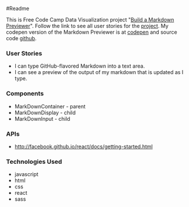 ﻿#Readme

This is Free Code Camp Data Visualization project "[Build a Markdown Previewer](https://www.freecodecamp.com/challenges/build-a-markdown-previewer)". Follow the link
to see all user stories for the [project](https://www.freecodecamp.com/challenges/build-a-markdown-previewer).
My codepen version of the Markdown Previewer is at [codepen](http://codepen.io/Reggie01/full/QNBxgV/) and source code [github](https://github.com/Reggie01/MarkDownConversion).

### User Stories
* I can type GitHub-flavored Markdown into a text area.
* I can see a preview of the output of my markdown that is updated as I type.


### Components
  * MarkDownContainer - parent
  * MarkDownDisplay - child
  * MarkDownInput - child 
  
### APIs
* http://facebook.github.io/react/docs/getting-started.html

### Technologies Used
* javascript
* html
* css
* react
* sass
